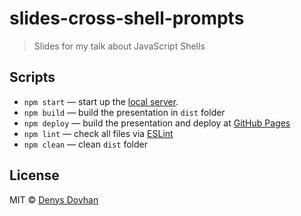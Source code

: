 # slides-cross-shell-prompts

> Slides for my talk about JavaScript Shells

## Scripts

* `npm start` — start up the [local server](http://localhost:3000).
* `npm build` — build the presentation in `dist` folder
* `npm deploy` — build the presentation and deploy at [GitHub Pages](https://pages.github.com/)
* `npm lint` — check all files via [ESLint](eslint.org)
* `npm clean` — clean `dist` folder

## License

MIT © [Denys Dovhan](http://denysdovhan.com)